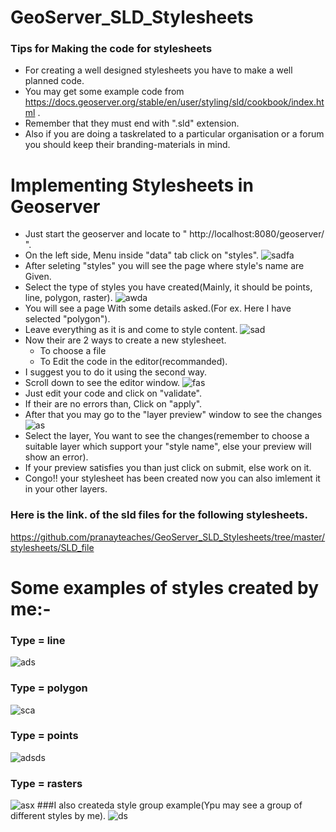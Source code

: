 # GeoServer_SLD_Stylesheets

### Tips for Making the code for stylesheets
* For creating a well designed stylesheets you have to make a well planned code.
* You may get some example code from https://docs.geoserver.org/stable/en/user/styling/sld/cookbook/index.html .
* Remember that they must end with ".sld" extension.
* Also if you are doing a taskrelated to a particular organisation or a forum you should keep their branding-materials in mind.
# Implementing Stylesheets in Geoserver

* Just start the geoserver and locate to " http://localhost:8080/geoserver/ ".
* On the left side, Menu inside "data" tab click on "styles".
![sadfa](https://github.com/pranayteaches/GeoServer_SLD_Stylesheets/blob/master/process/welcome.PNG)
* After seleting "styles" you will see the page where style's name are Given.
* Select the type of styles you have created(Mainly, it should be points, line, polygon, raster).
![awda](https://github.com/pranayteaches/GeoServer_SLD_Stylesheets/blob/master/process/styles.PNG)
* You will see a page With some details asked.(For ex. Here I have selected "polygon").
* Leave everything as it is and come to style content.
![sad](https://github.com/pranayteaches/GeoServer_SLD_Stylesheets/blob/master/process/styles_polygon.PNG)
* Now their are 2 ways to create a new stylesheet.
  * To choose a file
  * To Edit the code in the editor(recommanded).
* I suggest you to do it using the second way.
* Scroll down to see the editor window.
![fas](https://github.com/pranayteaches/GeoServer_SLD_Stylesheets/blob/master/process/code_window.PNG)
* Just edit your code and click on "validate".
* If their are no errors than, Click on "apply".
* After that you may go to the "layer preview" window to see the changes
![as](https://github.com/pranayteaches/GeoServer_SLD_Stylesheets/blob/master/process/preview.PNG)
* Select the layer, You want to see the changes(remember to choose a suitable layer which support your "style name", else your preview will show an error).
* If your preview satisfies you than just click on submit, else work on it.
* Congo!! your stylesheet has been created now you can also imlement it in your other layers.

### Here is the link. of the sld files for the following stylesheets.
https://github.com/pranayteaches/GeoServer_SLD_Stylesheets/tree/master/stylesheets/SLD_file

# Some examples of styles created by me:-
### Type = line
![ads](https://github.com/pranayteaches/GeoServer_SLD_Stylesheets/blob/master/stylesheets/PNG_file/line/line_AStream.PNG)
### Type = polygon
![sca](https://github.com/pranayteaches/GeoServer_SLD_Stylesheets/blob/master/stylesheets/PNG_file/polygon/polygon_states.PNG)
### Type = points
![adsds](https://github.com/pranayteaches/GeoServer_SLD_Stylesheets/blob/master/stylesheets/PNG_file/point/point_archsites.PNG)
### Type = rasters
![asx](https://github.com/pranayteaches/GeoServer_SLD_Stylesheets/blob/master/stylesheets/PNG_file/raster/raster_arcarid.PNG)
###I also createda style group example(Ypu may see a group of different styles by me).
![ds](https://github.com/pranayteaches/GeoServer_SLD_Stylesheets/blob/master/stylesheets/PNG_file/sld_group_example.PNG)
